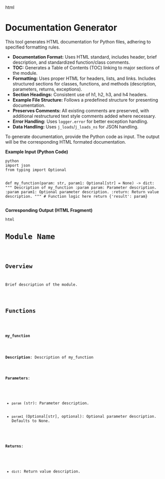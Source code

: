 html
<!--
  INSTRUCTION:
  Generate HTML documentation for Python files based on the provided instructions.
-->
<h1>Documentation Generator</h1>

<p>This tool generates HTML documentation for Python files, adhering to specified formatting rules.</p>

<ul>
  <li><b>Documentation Format:</b> Uses HTML standard, includes header, brief description, and standardized function/class comments.</li>
  <li><b>TOC:</b>  Generates a Table of Contents (TOC) linking to major sections of the module.</li>
  <li><b>Formatting:</b> Uses proper HTML for headers, lists, and links. Includes structured sections for classes, functions, and methods (description, parameters, returns, exceptions).</li>
  <li><b>Section Headings:</b> Consistent use of h1, h2, h3, and h4 headers.</li>
  <li><b>Example File Structure:</b> Follows a predefined structure for presenting documentation.</li>
  <li><b>Preserves Comments:</b> All existing comments are preserved, with additional restructured text style comments added where necessary.</li>
  <li><b>Error Handling:</b> Uses <code>logger.error</code> for better exception handling.</li>
  <li><b>Data Handling:</b> Uses <code>j_loads</code>/<code>j_loads_ns</code> for JSON handling.</li>
</ul>

<p>To generate documentation, provide the Python code as input.  The output will be the corresponding HTML formated documentation.</p>

<!-- Example Usage -->
<div>
    <p><b>Example Input (Python Code)</b></p>
    <pre><code>python
import json
from typing import Optional

def my_function(param: str, param1: Optional[str] = None) -> dict:
    """
    Description of my_function
    :param param: Parameter description.
    :param param1: Optional parameter description.
    :return: Return value description.
    """
    # Function logic here
    return {'result': param}
</code></pre>
</div>

<div>
    <p><b>Corresponding Output (HTML Fragment)</b></p>
    <pre><code>html
<h1>Module Name</h1>

<h2>Overview</h2>
<p>Brief description of the module.</p>

<h2>Functions</h2>

<h3><code>my_function</code></h3>

<p><strong>Description</strong>: Description of my_function</p>

<p><strong>Parameters</strong>:</p>
<ul>
  <li><code>param</code> (str): Parameter description.</li>
  <li><code>param1</code> (Optional[str], optional): Optional parameter description. Defaults to None.</li>
</ul>

<p><strong>Returns</strong>:</p>
<ul>
  <li><code>dict</code>: Return value description.</li>
</ul>
</code></pre>
</div>

</html>